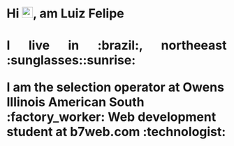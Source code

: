 <h1 align="justify"> Hi <img src="https://media.giphy.com/media/hvRJCLFzcasrR4ia7z/giphy.gif" width="25px">, am Luiz Felipe<h1>

<p align="justify"> I live in :brazil:, northeeast :sunglasses::sunrise: </p>
I am the selection operator at Owens Illinois American South :factory_worker:
Web development student at b7web.com :technologist:












